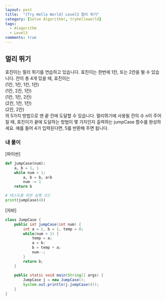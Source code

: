 ```yaml
---
layout: post
title:  "[Try Hello World] Level3 멀리 뛰기"
category: [Solve Algorithm!, tryhelloworld]
tags:
  - Alogorithm
  - Level3
comments: true
---
```


## 멀리 뛰기
효진이는 멀리 뛰기를 연습하고 있습니다. 효진이는 한번에 1칸, 또는 2칸을 뛸 수 있습니다. 칸이 총 4개 있을 때, 효진이는 <br />
(1칸, 1칸, 1칸, 1칸) <br />
(1칸, 2칸, 1칸) <br />
(1칸, 1칸, 2칸) <br />
(2칸, 1칸, 1칸) <br />
(2칸, 2칸) <br />
의 5가지 방법으로 맨 끝 칸에 도달할 수 있습니다. 멀리뛰기에 사용될 칸의 수 n이 주어질 때, 효진이가 끝에 도달하는 방법이 몇 가지인지 출력하는 jumpCase 함수를 완성하세요. 예를 들어 4가 입력된다면, 5를 반환해 주면 됩니다.

### 내 풀이

[파이썬]

```python
def jumpCase(num):
    a, b = 1, 1
    while num > 1:
        a, b = b, a+b
        num -= 1
    return b

# 테스트를 위한 실행 코드
print(jumpCase(4))
```

[자바]

```java
class JumpCase {
    public int jumpCase(int num) {
        int a = 1, b = 1, temp = 0;
        while(num > 1) {
            temp = a;
            a = b;
            b = temp + a;
            num--;
        }
        return b;
    }
      
    public static void main(String[] args) {
        JumpCase j = new JumpCase();
        System.out.println(j.jumpCase(4));
    }
}
```